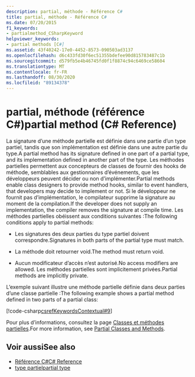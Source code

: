 ```yaml
---
description: partial, méthode - Référence C#
title: partial, méthode - Référence C#
ms.date: 07/20/2015
f1_keywords:
- partialmethod_CSharpKeyword
helpviewer_keywords:
- partial methods [C#]
ms.assetid: 43f40242-17e0-4452-8573-090503ad3137
ms.openlocfilehash: d6c433fd30f6ec51355bdefee90d815783487c1b
ms.sourcegitcommit: d579fb5e4b46745fd0f1f8874c94c6469ce58604
ms.translationtype: MT
ms.contentlocale: fr-FR
ms.lasthandoff: 08/30/2020
ms.locfileid: "89134378"
---
```

# <a name="partial-method-c-reference"></a><span data-ttu-id="a44dc-103">partial, méthode (référence C#)</span><span class="sxs-lookup"><span data-stu-id="a44dc-103">partial method (C# Reference)</span></span>

<span data-ttu-id="a44dc-104">La signature d’une méthode partielle est définie dans une partie d’un type partiel, tandis que son implémentation est définie dans une autre partie du type.</span><span class="sxs-lookup"><span data-stu-id="a44dc-104">A partial method has its signature defined in one part of a partial type, and its implementation defined in another part of the type.</span></span> <span data-ttu-id="a44dc-105">Les méthodes partielles permettent aux concepteurs de classes de fournir des hooks de méthode, semblables aux gestionnaires d’événements, que les développeurs peuvent décider ou non d’implémenter.</span><span class="sxs-lookup"><span data-stu-id="a44dc-105">Partial methods enable class designers to provide method hooks, similar to event handlers, that developers may decide to implement or not.</span></span> <span data-ttu-id="a44dc-106">Si le développeur ne fournit pas d’implémentation, le compilateur supprime la signature au moment de la compilation.</span><span class="sxs-lookup"><span data-stu-id="a44dc-106">If the developer does not supply an implementation, the compiler removes the signature at compile time.</span></span> <span data-ttu-id="a44dc-107">Les méthodes partielles obéissent aux conditions suivantes :</span><span class="sxs-lookup"><span data-stu-id="a44dc-107">The following conditions apply to partial methods:</span></span>

- <span data-ttu-id="a44dc-108">Les signatures des deux parties du type partiel doivent correspondre.</span><span class="sxs-lookup"><span data-stu-id="a44dc-108">Signatures in both parts of the partial type must match.</span></span>

- <span data-ttu-id="a44dc-109">La méthode doit retourner void.</span><span class="sxs-lookup"><span data-stu-id="a44dc-109">The method must return void.</span></span>

- <span data-ttu-id="a44dc-110">Aucun modificateur d’accès n’est autorisé.</span><span class="sxs-lookup"><span data-stu-id="a44dc-110">No access modifiers are allowed.</span></span> <span data-ttu-id="a44dc-111">Les méthodes partielles sont implicitement privées.</span><span class="sxs-lookup"><span data-stu-id="a44dc-111">Partial methods are implicitly private.</span></span>

<span data-ttu-id="a44dc-112">L’exemple suivant illustre une méthode partielle définie dans deux parties d’une classe partielle :</span><span class="sxs-lookup"><span data-stu-id="a44dc-112">The following example shows a partial method defined in two parts of a partial class:</span></span>

[!code-csharp[csrefKeywordsContextual#9](~/samples/snippets/csharp/VS_Snippets_VBCSharp/csrefKeywordsContextual/CS/csrefKeywordsContextual.cs#9)]

<span data-ttu-id="a44dc-113">Pour plus d’informations, consultez la page [Classes et méthodes partielles](../../programming-guide/classes-and-structs/partial-classes-and-methods.md).</span><span class="sxs-lookup"><span data-stu-id="a44dc-113">For more information, see [Partial Classes and Methods](../../programming-guide/classes-and-structs/partial-classes-and-methods.md).</span></span>

## <a name="see-also"></a><span data-ttu-id="a44dc-114">Voir aussi</span><span class="sxs-lookup"><span data-stu-id="a44dc-114">See also</span></span>

- [<span data-ttu-id="a44dc-115">Référence C#</span><span class="sxs-lookup"><span data-stu-id="a44dc-115">C# Reference</span></span>](../index.md)
- [<span data-ttu-id="a44dc-116">type partiel</span><span class="sxs-lookup"><span data-stu-id="a44dc-116">partial type</span></span>](partial-type.md)
